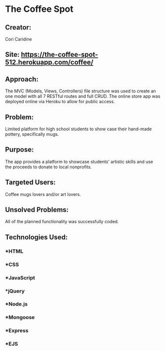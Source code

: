 # The Coffee Spot  

## Creator:
Cori Caridine

## Site: https://the-coffee-spot-512.herokuapp.com/coffee/

## Approach:
The MVC (Models, Views, Controllers) file structure was used to create an one model with all 7 RESTful routes and full CRUD. The online store app was deployed online via Heroku to allow for public access.

## Problem:
Limited platform for high school students to show case their hand-made pottery, specifically mugs.

## Purpose:
The app provides a platform to showcase students' artistic skills and use the proceeds to donate to local nonprofits.

## Targeted Users:
Coffee mugs lovers and/or art lovers.

## Unsolved Problems:
All of the planned functionality was successfully coded.

## Technologies Used:
###  *HTML
###  *CSS
###  *JavaScript
###  *jQuery
###  *Node.js
###  *Mongoose
###  *Express
###  *EJS
